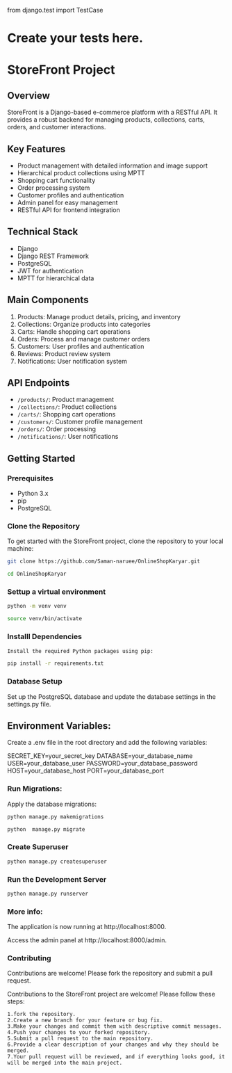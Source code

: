 from django.test import TestCase

# Create your tests here.

# StoreFront Project

## Overview
StoreFront is a Django-based e-commerce platform with a RESTful API. It provides a robust backend for managing products, collections, carts, orders, and customer interactions.

## Key Features
- Product management with detailed information and image support
- Hierarchical product collections using MPTT
- Shopping cart functionality
- Order processing system
- Customer profiles and authentication
- Admin panel for easy management
- RESTful API for frontend integration

## Technical Stack
- Django
- Django REST Framework
- PostgreSQL
- JWT for authentication
- MPTT for hierarchical data

## Main Components
1. Products: Manage product details, pricing, and inventory
2. Collections: Organize products into categories
3. Carts: Handle shopping cart operations
4. Orders: Process and manage customer orders
5. Customers: User profiles and authentication
6. Reviews: Product review system
7. Notifications: User notification system

## API Endpoints
- `/products/`: Product management
- `/collections/`: Product collections
- `/carts/`: Shopping cart operations
- `/customers/`: Customer profile management
- `/orders/`: Order processing
- `/notifications/`: User notifications

## Getting Started

### Prerequisites
- Python 3.x
- pip
- PostgreSQL

### Clone the Repository
To get started with the StoreFront project, clone the repository to your local machine:

```bash
git clone https://github.com/Saman-naruee/OnlineShopKaryar.git
```
```bash
cd OnlineShopKaryar
```

### Settup a virtual environment
```bash
python -m venv venv
```
```bash
source venv/bin/activate
```

### Installl Dependencies
```bash
Install the required Python packages using pip:
```
```bash
pip install -r requirements.txt
```
### Database Setup
Set up the PostgreSQL database and update the database settings in the settings.py file.

## Environment Variables:
Create a .env file in the root directory and add the following variables:

SECRET_KEY=your_secret_key
DATABASE=your_database_name
USER=your_database_user
PASSWORD=your_database_password
HOST=your_database_host
PORT=your_database_port

### Run  Migrations:
Apply the database migrations:
```bash
python manage.py makemigrations
```
```bash
python  manage.py migrate
```

### Create Superuser
```bash
python manage.py createsuperuser
```

### Run the Development Server
```bash
python manage.py runserver
```

### More info:
The application is now running at http://localhost:8000.

Access the admin panel at http://localhost:8000/admin.

### Contributing
Contributions are welcome! Please fork the repository and submit a pull request.

Contributions to the StoreFront project are welcome! Please follow these steps:

    1.fork the repository.
    2.Create a new branch for your feature or bug fix.
    3.Make your changes and commit them with descriptive commit messages.
    4.Push your changes to your forked repository.
    5.Submit a pull request to the main repository.
    6.Provide a clear description of your changes and why they should be merged.
    7.Your pull request will be reviewed, and if everything looks good, it will be merged into the main project.
